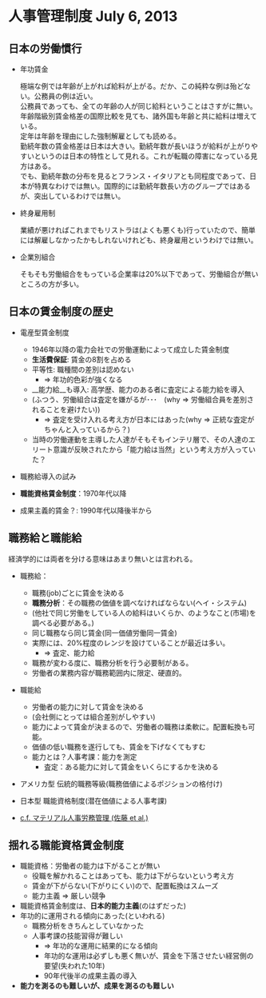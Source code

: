 # 人事管理制度 July 6, 2013

## 日本の労働慣行

- 年功賃金

  極端な例では年齢が上がれば給料が上がる。だか、この純粋な例は殆どない。公務員の例は近い。  
  公務員であっても、全ての年齢の人が同じ給料ということはさすがに無い。  
  年齢階級別賃金格差の国際比較を見ても、諸外国も年齢と共に給料は増えている。  
  定年は年齢を理由にした強制解雇としても読める。  
  勤続年数の賃金格差は日本は大きい。勤続年数が長いほうが給料が上がりやすいというのは日本の特性として見れる。これが転職の障害になっている見方はある。  
  でも、勤続年数の分布を見るとフランス・イタリアとも同程度であって、日本が特異なわけでは無い。国際的には勤続年数長い方のグループではあるが、突出しているわけでは無い。  

- 終身雇用制

  業績が悪ければこれまでもリストラは(よくも悪くも)行っていたので、簡単には解雇しなかったかもしれないけれども、終身雇用というわけでは無い。  

- 企業別組合

  そもそも労働組合をもっている企業率は20%以下であって、労働組合が無いところの方が多い。  

## 日本の賃金制度の歴史

- 電産型賃金制度
  - 1946年以降の電力会社での労働運動によって成立した賃金制度  
  - __生活費保証__: 賃金の8割を占める  
  - 平等性: 職種間の差別は認めない  
    - => 年功的色彩が強くなる  
  - __能力給__も導入: 高学歴、能力のある者に査定による能力給を導入  
  - (ふつう、労働組合は査定を嫌がるが･･･　(why => 労働組合員を差別されることを避けたい))  
    - => 査定を受け入れる考え方が日本にはあった(why => 正統な査定がちゃんと入っているから？)
  - 当時の労働運動を主導した人達がそもそもインテリ層で、その人達のエリート意識が反映されたから「能力給は当然」という考え方が入っていた？  
  
- 職務給導入の試み  
- __職能資格賃金制度__：1970年代以降
- 成果主義的賃金？: 1990年代以降後半から

## 職務給と職能給

経済学的には両者を分ける意味はあまり無いとは言われる。

- 職務給：
  - 職務(job)ごとに賃金を決める  
  - __職務分析__：その職務の価値を調べなければならない(ヘイ・システム)  
  - (他社で同じ労働をしている人の給料はいくらか、のようなこと(市場)を調べる必要がある。)  
  - 同じ職務なら同じ賃金(同一価値労働同一賃金)  
  - 実際には、20%程度のレンジを設けていることが最近は多い。  
    - => 査定、能力給
  - 職務が変わる度に、職務分析を行う必要制がある。  
  - 労働者の業務内容が職務範囲内に限定、硬直的。
  
- 職能給
  - 労働者の能力に対して賃金を決める  
  - (会社側にとっては組合差別がしやすい)  
  - 能力によって賃金が決まるので、労働者の職務は柔軟に。配置転換も可能。  
  - 価値の低い職務を遂行しても、賃金を下げなくてもすむ  
  - 能力とは？人事考課：能力を測定  
    - 査定：ある能力に対して賃金をいくらにするかを決める  
    
- アメリカ型 伝統的職務等級(職務価値によるポジションの格付け)
- 日本型 職能資格制度(潜在価値による人事考課)
- [c.f. マテリアル人事労務管理 (佐藤 et al.)](http://www.amazon.co.jp/%E3%83%9E%E3%83%86%E3%83%AA%E3%82%A2%E3%83%AB%E4%BA%BA%E4%BA%8B%E5%8A%B4%E5%8B%99%E7%AE%A1%E7%90%86-%E4%BD%90%E8%97%A4-%E5%8D%9A%E6%A8%B9/dp/4641162832 )

## 揺れる職能資格賃金制度

- 職能資格：労働者の能力は下がることが無い
  - 役職を解かれることはあっても、能力は下がらないという考え方
  - 賃金が下がらない(下がりにくい)ので、配置転換はスムーズ
  - 能力主義 => 厳しい競争
- 職能資格賃金制度は、__日本的能力主義__(のはずだった)
- 年功的に運用される傾向にあった(といわれる)
  - 職務分析をきちんとしていなかった
  - 人事考課の技能習得が難しい
    - => 年功的な運用に結果的になる傾向
    - 年功的な運用は必ずしも悪く無いが、賃金を下落させたい経営側の要望(失われた10年)
    - 90年代後半の成果主義の導入
- __能力を測るのも難しいが、成果を測るのも難しい__



    
